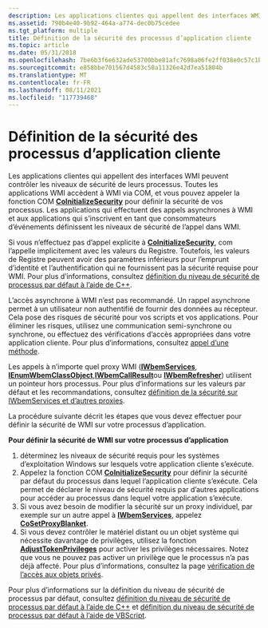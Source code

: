 ```yaml
---
description: Les applications clientes qui appellent des interfaces WMI peuvent contrôler les niveaux de sécurité de leurs processus.
ms.assetid: 790b4e40-9b92-464a-a774-dec0b75cedee
ms.tgt_platform: multiple
title: Définition de la sécurité des processus d’application cliente
ms.topic: article
ms.date: 05/31/2018
ms.openlocfilehash: 7be6b3f6e632ade53700bbe81afc7698a06fe2ff038e0c57c1b4a7eed44afa68
ms.sourcegitcommit: e858bbe701567d4583c50a11326e42d7ea51804b
ms.translationtype: MT
ms.contentlocale: fr-FR
ms.lasthandoff: 08/11/2021
ms.locfileid: "117739468"
---
```

# <a name="setting-client-application-process-security"></a>Définition de la sécurité des processus d’application cliente

Les applications clientes qui appellent des interfaces WMI peuvent contrôler les niveaux de sécurité de leurs processus. Toutes les applications WMI accèdent à WMI via COM, et vous pouvez appeler la fonction COM [**CoInitializeSecurity**](/windows/win32/api/combaseapi/nf-combaseapi-coinitializesecurity) pour définir la sécurité de vos processus. Les applications qui effectuent des appels asynchrones à WMI et aux applications qui s’inscrivent en tant que consommateurs d’événements définissent les niveaux de sécurité de l’appel dans WMI.

Si vous n’effectuez pas d’appel explicite à [**CoInitializeSecurity**](/windows/win32/api/combaseapi/nf-combaseapi-coinitializesecurity), com l’appelle implicitement avec les valeurs du Registre. Toutefois, les valeurs de Registre peuvent avoir des paramètres inférieurs pour l’emprunt d’identité et l’authentification qui ne fournissent pas la sécurité requise pour WMI. Pour plus d’informations, consultez [définition du niveau de sécurité de processus par défaut à l’aide de C++](setting-the-default-process-security-level-using-c-.md).

L’accès asynchrone à WMI n’est pas recommandé. Un rappel asynchrone permet à un utilisateur non authentifié de fournir des données au récepteur. Cela pose des risques de sécurité pour vos scripts et vos applications. Pour éliminer les risques, utilisez une communication semi-synchrone ou synchrone, ou effectuez des vérifications d’accès appropriées dans votre application cliente. Pour plus d’informations, consultez [appel d’une méthode](calling-a-method.md).

Les appels à n’importe quel proxy WMI ([**IWbemServices**](/windows/desktop/api/WbemCli/nn-wbemcli-iwbemservices), [**IEnumWbemClassObject**](/windows/desktop/api/Wbemcli/nn-wbemcli-ienumwbemclassobject),[**IWbemCallResult**](/windows/desktop/api/Wbemcli/nn-wbemcli-iwbemcallresult)ou [**IWbemRefresher**](/windows/desktop/api/Wbemcli/nn-wbemcli-iwbemrefresher)) utilisent un pointeur hors processus. Pour plus d’informations sur les valeurs par défaut et les recommandations, consultez [définition de la sécurité sur IWbemServices et d’autres proxies](setting-the-security-on-iwbemservices-and-other-proxies.md).

La procédure suivante décrit les étapes que vous devez effectuer pour définir la sécurité de WMI sur votre processus d’application.

**Pour définir la sécurité de WMI sur votre processus d’application**

1.  déterminez les niveaux de sécurité requis pour les systèmes d’exploitation Windows sur lesquels votre application cliente s’exécute.
2.  Appelez la fonction COM [**CoInitializeSecurity**](/windows/win32/api/combaseapi/nf-combaseapi-coinitializesecurity) pour définir la sécurité par défaut du processus dans lequel l’application cliente s’exécute. Cela permet de déclarer le niveau de sécurité requis par d’autres applications pour accéder au processus dans lequel votre application s’exécute.
3.  Si vous avez besoin de modifier la sécurité sur un proxy individuel, par exemple sur un autre appel à [**IWbemServices**](/windows/desktop/api/WbemCli/nn-wbemcli-iwbemservices), appelez [**CoSetProxyBlanket**](/windows/win32/api/combaseapi/nf-combaseapi-cosetproxyblanket).
4.  Si vous devez contrôler le matériel distant ou un objet système qui nécessite davantage de privilèges, utilisez la fonction [**AdjustTokenPrivileges**](/windows/desktop/api/securitybaseapi/nf-securitybaseapi-adjusttokenprivileges) pour activer les privilèges nécessaires. Notez que vous ne pouvez pas activer un privilège que le processus n’a pas déjà affecté. Pour plus d’informations, consultez la page [vérification de l’accès aux objets privés](/windows/desktop/SecAuthZ/checking-access-to-private-objects).

Pour plus d’informations sur la définition du niveau de sécurité de processus par défaut, consultez [définition du niveau de sécurité de processus par défaut à l’aide de C++](setting-the-default-process-security-level-using-c-.md) et [définition du niveau de sécurité de processus par défaut à l’aide de VBScript](setting-the-default-process-security-level-using-vbscript.md).

 

 

